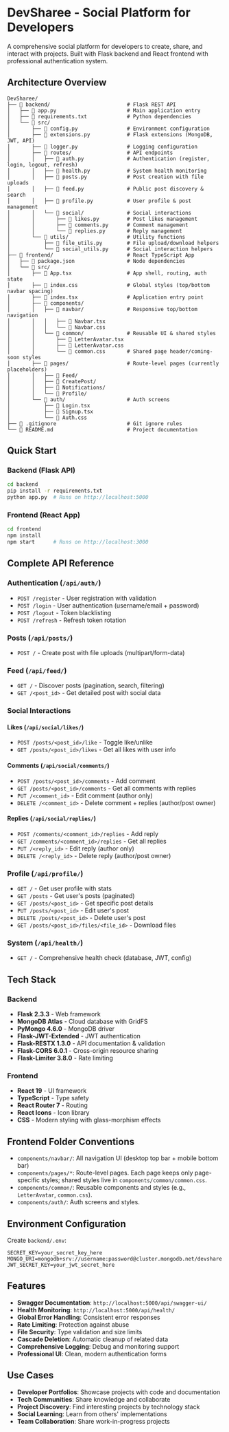 # DevSharee - Social Platform for Developers

A comprehensive social platform for developers to create, share, and interact with projects. Built with Flask backend and React frontend with professional authentication system.

## Architecture Overview

```
DevSharee/
├── 📁 backend/                         # Flask REST API
│   ├── 📄 app.py                       # Main application entry
│   ├── 📄 requirements.txt             # Python dependencies
│   └── 📁 src/
│       ├── 📄 config.py                # Environment configuration
│       ├── 📄 extensions.py            # Flask extensions (MongoDB, JWT, API)
│       ├── 📄 logger.py                # Logging configuration
│       ├── 📁 routes/                  # API endpoints
│       │   ├── 📄 auth.py              # Authentication (register, login, logout, refresh)
│       │   ├── 📄 health.py            # System health monitoring
│       │   ├── 📄 posts.py             # Post creation with file uploads
│       │   ├── 📄 feed.py              # Public post discovery & search
│       │   ├── 📄 profile.py           # User profile & post management
│       │   └── 📁 social/              # Social interactions
│       │       ├── 📄 likes.py         # Post likes management
│       │       ├── 📄 comments.py      # Comment management
│       │       └── 📄 replies.py       # Reply management
│       └── 📁 utils/                   # Utility functions
│           ├── 📄 file_utils.py        # File upload/download helpers
│           └── 📄 social_utils.py      # Social interaction helpers
├── 📁 frontend/                        # React TypeScript App
│   ├── 📄 package.json                 # Node dependencies
│   └── 📁 src/
│       ├── 📄 App.tsx                  # App shell, routing, auth state
│       ├── 📄 index.css                # Global styles (top/bottom navbar spacing)
│       ├── 📄 index.tsx                # Application entry point
│       ├── 📁 components/
│       │   ├── 📁 navbar/              # Responsive top/bottom navigation
│       │   │   ├── 📄 Navbar.tsx
│       │   │   └── 📄 Navbar.css
│       │   └── 📁 common/              # Reusable UI & shared styles
│       │       ├── 📄 LetterAvatar.tsx
│       │       ├── 📄 LetterAvatar.css
│       │       └── 📄 common.css       # Shared page header/coming-soon styles
│       ├── 📁 pages/                   # Route-level pages (currently placeholders)
│       │   ├── 📁 Feed/
│       │   ├── 📁 CreatePost/
│       │   ├── 📁 Notifications/
│       │   └── 📁 Profile/
│       └── 📁 auth/                    # Auth screens
│           ├── 📄 Login.tsx
│           ├── 📄 Signup.tsx
│           └── 📄 Auth.css
├── 📄 .gitignore                       # Git ignore rules
└── 📄 README.md                        # Project documentation
```

## Quick Start

### Backend (Flask API)
```bash
cd backend
pip install -r requirements.txt
python app.py  # Runs on http://localhost:5000
```

### Frontend (React App)
```bash
cd frontend
npm install
npm start      # Runs on http://localhost:3000
```

## Complete API Reference

### **Authentication** (`/api/auth/`)
- `POST /register` - User registration with validation
- `POST /login` - User authentication (username/email + password)
- `POST /logout` - Token blacklisting
- `POST /refresh` - Refresh token rotation

### **Posts** (`/api/posts/`)
- `POST /` - Create post with file uploads (multipart/form-data)

### **Feed** (`/api/feed/`)
- `GET /` - Discover posts (pagination, search, filtering)
- `GET /<post_id>` - Get detailed post with social data

### **Social Interactions**

#### **Likes** (`/api/social/likes/`)
- `POST /posts/<post_id>/like` - Toggle like/unlike
- `GET /posts/<post_id>/likes` - Get all likes with user info

#### **Comments** (`/api/social/comments/`)
- `POST /posts/<post_id>/comments` - Add comment
- `GET /posts/<post_id>/comments` - Get all comments with replies
- `PUT /<comment_id>` - Edit comment (author only)
- `DELETE /<comment_id>` - Delete comment + replies (author/post owner)

#### **Replies** (`/api/social/replies/`)
- `POST /comments/<comment_id>/replies` - Add reply
- `GET /comments/<comment_id>/replies` - Get all replies
- `PUT /<reply_id>` - Edit reply (author only)
- `DELETE /<reply_id>` - Delete reply (author/post owner)

### **Profile** (`/api/profile/`)
- `GET /` - Get user profile with stats
- `GET /posts` - Get user's posts (paginated)
- `GET /posts/<post_id>` - Get specific post details
- `PUT /posts/<post_id>` - Edit user's post
- `DELETE /posts/<post_id>` - Delete user's post
- `GET /posts/<post_id>/files/<file_id>` - Download files

### **System** (`/api/health/`)
- `GET /` - Comprehensive health check (database, JWT, config)

## Tech Stack

### **Backend**
- **Flask 2.3.3** - Web framework
- **MongoDB Atlas** - Cloud database with GridFS
- **PyMongo 4.6.0** - MongoDB driver
- **Flask-JWT-Extended** - JWT authentication
- **Flask-RESTX 1.3.0** - API documentation & validation
- **Flask-CORS 6.0.1** - Cross-origin resource sharing
- **Flask-Limiter 3.8.0** - Rate limiting

### **Frontend**
- **React 19** - UI framework
- **TypeScript** - Type safety
- **React Router 7** - Routing
- **React Icons** - Icon library
- **CSS** - Modern styling with glass-morphism effects

## Frontend Folder Conventions

- `components/navbar/`: All navigation UI (desktop top bar + mobile bottom bar)
- `components/pages/*`: Route-level pages. Each page keeps only page-specific styles; shared styles live in `components/common/common.css`.
- `components/common/`: Reusable components and styles (e.g., `LetterAvatar`, `common.css`).
- `components/auth/`: Auth screens and styles.

## Environment Configuration

Create `backend/.env`:
```env
SECRET_KEY=your_secret_key_here
MONGO_URI=mongodb+srv://username:password@cluster.mongodb.net/devshare
JWT_SECRET_KEY=your_jwt_secret_here
```

## Features

- **Swagger Documentation**: `http://localhost:5000/api/swagger-ui/`
- **Health Monitoring**: `http://localhost:5000/api/health/`
- **Global Error Handling**: Consistent error responses
- **Rate Limiting**: Protection against abuse
- **File Security**: Type validation and size limits
- **Cascade Deletion**: Automatic cleanup of related data
- **Comprehensive Logging**: Debug and monitoring support
- **Professional UI**: Clean, modern authentication forms

## Use Cases

- **Developer Portfolios**: Showcase projects with code and documentation
- **Tech Communities**: Share knowledge and collaborate
- **Project Discovery**: Find interesting projects by technology stack
- **Social Learning**: Learn from others' implementations
- **Team Collaboration**: Share work-in-progress projects
